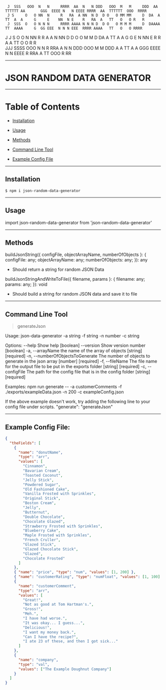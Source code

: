      J  SSS   OOO  N   N     RRRR  AA  N   N DDD   OOO  M   M     DDD  AA  TTTTTT AA       GGG  EEEE N   N EEEE RRRR  AA  TTTTTT  OOO  RRRR 
     J S     O   O NN  N     R   RA  A NN  N D  D O   O MM MM     D  DA  A   TT  A  A     G     E    NN  N E    R   RA  A   TT   O   O R   R
     J  SSS  O   O N N N     RRRR AAAA N N N D  D O   O M M M     D  DAAAA   TT  AAAA     G  GG EEE  N N N EEE  RRRR AAAA   TT   O   O RRRR 
 J   J     S O   O N  NN     R R  A  A N  NN D  D O   O M   M     D  DA  A   TT  A  A     G   G E    N  NN E    R R  A  A   TT   O   O R R  
  JJJ  SSSS   OOO  N   N     R  RRA  A N   N DDD   OOO  M   M     DDD A  A   TT  A  A      GGG  EEEE N   N EEEE R  RRA  A   TT    OOO  R  RR
                                                                                                                                            
                                                                                                                                                
---

# JSON RANDOM DATA GENERATOR

---

# Table of Contents

* [Installation](#Installation)

* [Usage](#Usage)

* [Methods](#Methods)

* [Command Line Tool](#Command-Line-Tool)

* [Example Config File](#Example-Config-File)

---
## Installation
```
$ npm i json-random-data-generator
```
---
## Usage

import json-random-data-generator from 'json-random-data-generator'

---
## Methods

buildJsonString({ configFile, objectArrayName, numberOfObjects }: { configFile: any; objectArrayName: any; numberOfObjects: any; }): any

 * Should return a string for random JSON Data

buildJsonStringAndWriteToFile({ filename, params }: { filename: any; params: any; }): void

 * Should build a string for random JSON data and save it to file

---
## Command Line Tool

> generateJson

Usage: json-data-generator -a string -f string -n number -c string

Options:
      --help                       Show help                           [boolean]
      --version                    Show version number                 [boolean]
  -a, --arrayName                  the name of the array of objects
                                                             [string] [required]
  -n, --numberOfObjectsToGenerate  The number of objects to generate in the json
                                   array                     [number] [required]
  -f, --fileName                   The file name for the output file to be put
                                   in the exports folder     [string] [required]
  -c, --configFile                 The path for the config file that is in the
                                   config folder             [string] [required]

Examples:
  npm run generate -- -a customerComments -f ./exports/exampleData.json -n 200
  -c exampleConfig.json

  If the above example doesn't work, try adding the following line to your config file under scripts. 
  "generate": "generateJson"

---

## Example Config File:

```json
{
  "theFields": [
    {
      "name": "donutName",
      "type": "arr",
      "values": [
        "Cinnamon",
        "Bavarian Cream",
        "Toasted Coconut",
        "Jelly Stick",
        "Powdered Sugar",
        "Old Fashioned Cake",
        "Vanilla Frosted with Sprinkles",
        "Original Stick",
        "Boston Cream",
        "Jelly",
        "Butternut",
        "Double Chocolate",
        "Chocolate Glazed",
        "Strawberry Frosted with Sprinkles",
        "Blueberry Cake",
        "Maple Frosted with Sprinkles",
        "French Cruller",
        "Glazed Stick",
        "Glazed Chocolate Stick",
        "Glazed",
        "Chocolate Frosted"
      ]
    },
    { "name": "price", "type": "num", "values": [1, 200] },
    { "name": "customerRating", "type": "numFloat", "values": [1, 100] },
    {
      "name": "customerComment",
      "type": "arr",
      "values": [
        "Great!",
        "Not as good at Tom Hartman's.",
        "Gross!",
        "Meh.",
        "I have had worse.",
        "It was okay... I guess...",
        "Delicious!",
        "I want my money back.",
        "Can I have the recipe?",
        "I ate 23 of these, and then I got sick..."
      ]
    },
    {
      "name": "company",
      "type": "val",
      "values": ["The Example Doughnut Company"]
    }
  ]
}
```